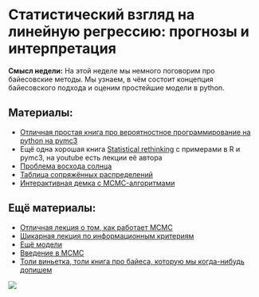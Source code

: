Статистический взгляд на линейную регрессию: прогнозы и интерпретация
=====

__Смысл недели:__  На этой неделе мы немного поговорим про байесовские методы. Мы узнаем, в чём состоит концепция байесовского подхода и оценим простейшие модели в python.


## Материалы:

* [Отличная простая книга про вероятностное программирование на python на pymc3](https://github.com/CamDavidsonPilon/Probabilistic-Programming-and-Bayesian-Methods-for-Hackers)
* Ещё одна хорошая книга [Statistical rethinking](http://xcelab.net/rm/statistical-rethinking/) с примерами в R и pymc3, на youtube есть лекции её автора
* [Проблема восхода солнца](https://en.wikipedia.org/wiki/Sunrise_problem)
* [Таблица сопряжённых распределений](https://en.wikipedia.org/wiki/Conjugate_prior)
* [Интерактивная демка с MCMC-алгоритмами](https://chi-feng.github.io/mcmc-demo/)


## Ещё материалы:

* [Отличная лекция о том, как работает MCMC](https://www.youtube.com/watch?v=eMih7kNAmdk)
* [Шикарная лекция по информационным критериям](https://www.youtube.com/watch?v=BM3plVfBSs0)
* [Ещё модели](https://docs.pymc.io/nb_examples/index.html)
* [Введение в MCMC](https://twiecki.io/blog/2015/11/10/mcmc-sampling/)
* [Толи виньетка, толи книга про байеса, которую мы когда-нибудь допишем](https://github.com/FUlyankin/book_about_bayes)


![](https://raw.githubusercontent.com/FUlyankin/matstat_coursera/main/week01_intro/logo.png)
